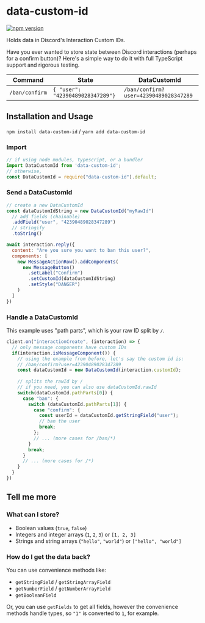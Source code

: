# data-custom-id

[![npm version](https://badge.fury.io/js/data-custom-id.svg)](https://badge.fury.io/js/data-custom-id)

Holds data in Discord's Interaction Custom IDs.

Have you ever wanted to store state between Discord interactions (perhaps for a confirm button)?
Here's a simple way to do it with full TypeScript support and rigorous testing.

| Command        | State | DataCustomId                          |
|----------------| --- |---------------------------------------|
| `/ban/confirm` | `{ "user": "42390489028347289"} ` | `/ban/confirm?user=42390489028347289` |

## Installation and Usage

`npm install data-custom-id` / `yarn add data-custom-id`

### Import

```js
// if using node modules, typescript, or a bundler
import DataCustomId from 'data-custom-id';
// otherwise,
const DataCustomId = require("data-custom-id").default;
```

### Send a DataCustomId

```js
// create a new DataCustomId
const dataCustomIdString = new DataCustomId("myRawId")
  // add fields (chainable)
  .addField("user", "42390489028347289")
  // stringify
  .toString()

await interaction.reply({
  content: "Are you sure you want to ban this user?",
  components: [
    new MessageActionRow().addComponents(
      new MessageButton()
        .setLabel("Confirm")
        .setCustomId(dataCustomIdString)
        .setStyle("DANGER")
    )
  ]
})
```

### Handle a DataCustomId

This example uses "path parts", which is your raw ID split by `/`.

```js
client.on("interactionCreate", (interaction) => {
  // only message components have custom IDs
  if(interaction.isMessageComponent()) {
    // using the example from before, let's say the custom id is:
    // /ban/confirm?user=42390489028347289
    const dataCustomId = new DataCustomId(interaction.customId);
    
    // splits the rawId by /
    // if you need, you can also use dataCustomId.rawId
    switch(dataCustomId.pathParts[0]) {
      case "ban": {
        switch (dataCustomId.pathParts[1]) {
          case "confirm": {
            const userId = dataCustomId.getStringField("user");
            // ban the user
            break;
          };
          // ... (more cases for /ban/*)
        }
        break;
      }
      // ... (more cases for /*)
    }
  }
})
```

## Tell me more

### What can I store?

- Boolean values (`true`, `false`)
- Integers and integer arrays (`1`, `2`, `3`) or `[1, 2, 3]`
- Strings and string arrays (`"hello"`, `"world"`) or `["hello", "world"]`

### How do I get the data back?

You can use convenience methods like:

- `getStringField` / `getStringArrayField`
- `getNumberField` / `getNumberArrayField`
- `getBooleanField`

Or, you can use `getFields` to get all fields, however
the convenience methods handle types, so `"1"` is converted to `1`, for example.
